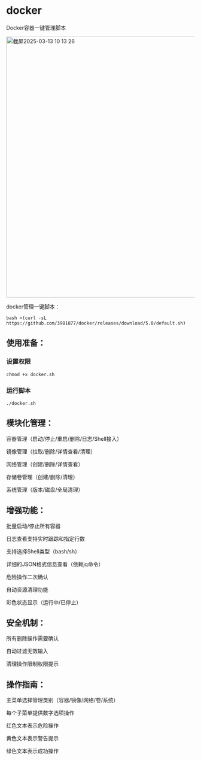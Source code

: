 # docker
Docker容器一键管理脚本

<img width="697" alt="截屏2025-03-13 10 13 26" src="https://github.com/user-attachments/assets/41b833ac-2d99-48e1-abf8-5ffae52e6c99" />

docker管理一键脚本：
```
bash <(curl -sL https://github.com/3981877/docker/releases/download/5.0/default.sh)
```
## 使用准备：

### 设置权限
```
chmod +x docker.sh
```
### 运行脚本
```
./docker.sh
```

## 模块化管理：
容器管理（启动/停止/重启/删除/日志/Shell接入）

镜像管理（拉取/删除/详情查看/清理）

网络管理（创建/删除/详情查看）

存储卷管理（创建/删除/清理）

系统管理（版本/磁盘/全局清理）

## 增强功能：
批量启动/停止所有容器

日志查看支持实时跟踪和指定行数

支持选择Shell类型（bash/sh）

详细的JSON格式信息查看（依赖jq命令）

危险操作二次确认

自动资源清理功能

彩色状态显示（运行中/已停止）

## 安全机制：
所有删除操作需要确认

自动过滤无效输入

清理操作限制权限提示

## 操作指南：
主菜单选择管理类别（容器/镜像/网络/卷/系统）

每个子菜单提供数字选项操作

红色文本表示危险操作

黄色文本表示警告提示

绿色文本表示成功操作
